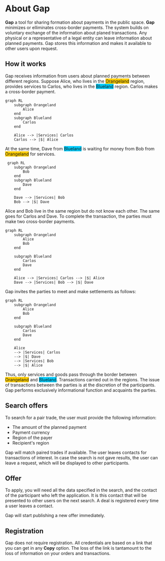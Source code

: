 # About Gap

**Gap** a tool for sharing formation about payments in the public space. **Gap**
minimizes or elliminates cross-border payments. The system builds on voluntary
exchange of the information about planed transactions. Any physical or a
representative of a legal entity can leave information about planned payments. Gap
stores this information and makes it available to other users upon request.

## How it works

Gap receives information from users about planned payments between different regions. Suppose Alice, who lives in the 
<span style="background-color:#ffcc00">Orangeland</span> region, provides services to Carlos, who lives in the <span 
style="background-color:#00ccff">Blueland</span> region. Carlos makes a cross-border payment.

```mermaid
graph RL
    subgraph Orangeland
        Alice
    end
    subgraph Blueland
        Carlos
    end

    Alice --> |Services| Carlos
    Carlos --> |$| Alice
```

At the same time, Dave from <span style="background-color:#00ccff">Blueland</span> is waiting for money from Bob from 
<span style="background-color:#ffcc00">Orangeland</span> for services.

```mermaid
 graph RL
    subgraph Orangeland
        Bob
    end
    subgraph Blueland
        Dave
    end

    Dave --> |Services| Bob
    Bob --> |$| Dave
```

Alice and Bob live in the same region but do not know each other. The same goes for
Carlos and Dave. To complete the transaction, the parties must make two cross-border
payments.

```mermaid
graph RL
    subgraph Orangeland
        Alice
        Bob
    end

    subgraph Blueland
        Carlos
        Dave
    end

    Alice --> |Services| Carlos --> |$| Alice
    Dave --> |Services| Bob --> |$| Dave
```

Gap invites the parties to meet and make settlements as follows:

```mermaid
graph RL
    subgraph Orangeland
        Alice
        Bob
    end

    subgraph Blueland
        Carlos
        Dave
    end

    Alice
    --> |Services| Carlos
    --> |$| Dave
    --> |Services| Bob
    --> |$| Alice
```

Thus, only services and goods pass through the border between <span style="background-color:#ffcc00">Orangeland</span> 
and <span style="background-color:#00ccff">Blueland</span>. Transactions carried out in the regions. The issue of 
transactions between the parties is at the discretion of the participants. Gap performs exclusively informational 
function and acquaints the parties.

## Search offers

To search for a pair trade, the user must provide the following information:

- The amount of the planned payment
- Payment currency
- Region of the payer
- Recipient's region

Gap will match paired trades if available. The user leaves contacts for transactions of interest. In case the search is
not gave results, the user can leave a request, which will be displayed to other participants.

## Offer

To apply, you will need all the data specified in the search, and the contact of the participant who left the
application. It is this contact that will be presented to other users on the next search. A deal is registered every
time a user leaves a contact.

Gap will start publishing a new offer immediately.

## Registration

Gap does not require registration. All credentials are based on a link that you can get in any **Copy** option. The loss
of the link is tantamount to the loss of information on your orders and transactions.

